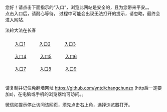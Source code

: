 您好！请点击下面指示的“入口”，浏览此网站是安全的，且为您带来平安。。 <br/>
点击入口后，请耐心等待， 过程中可能会出现无法打开的提示，请忽略，最终会进入网站. </br>

法轮大法在长春<br/>
<div style="padding:10px"><a style="margin:20px" target="_blank" href="https://dan2aug1mgc03.cloudfront.net/2Qpsp?itxgaamo" id="ccLink1" rel="nofollow">入口1</a> <a target="_blank" style="margin:20px" href="https://d9pd7mk89q4q2.cloudfront.net/2Qpsp?fejprsvg" id="ccLink2" rel="nofollow">入口2</a> <a style="margin:20px" target="_blank" href="https://d3nnkvp81c8xqc.cloudfront.net/2Qpsp?czhujsm" id="ccLink3" rel="nofollow">入口3</a></div>

<div style="padding:10px" ><a style="margin:20px" target="_blank" href="https://dan2aug1mgc03.cloudfront.net/2Qpsp?itxgaamo" id="ccLink4" rel="nofollow">入口4</a> <a style="margin:20px" href="https://d9pd7mk89q4q2.cloudfront.net/2Qpsp?fejprsvg" target="_blank" id="ccLink5" rel="nofollow">入口5</a> <a style="margin:20px" href="https://d3nnkvp81c8xqc.cloudfront.net/2Qpsp?czhujsm" target="_blank" id="ccLink6" rel="nofollow">入口6</a></div>

<div style="padding:10px"><a style="margin:20px" target="_blank" href="https://dan2aug1mgc03.cloudfront.net/2Qpsp?itxgaamo" id="ccLink7" rel="nofollow">入口7</a> <a style="margin:20px" href="https://d9pd7mk89q4q2.cloudfront.net/2Qpsp?fejprsvg" target="_blank" id="ccLink8" rel="nofollow">入口8</a> <a style="margin:20px" target="_blank" href="https://d3nnkvp81c8xqc.cloudfront.net/2Qpsp?czhujsm" id="ccLink9" rel="nofollow">入口9</a></div>

<br/>



请复制并记住免翻墙网址 https://github.com/yntd/changchunzx (http后一定要加s)，在电脑或手机的浏览器均可访问。。<br/>

微信如提示停止访问该网页，须先点击右上角，选择浏览器打开。
